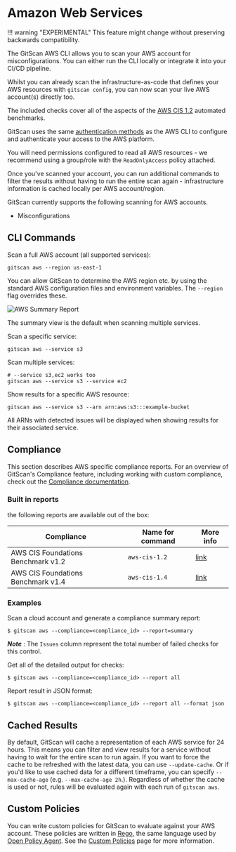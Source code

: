 # Amazon Web Services

!!! warning "EXPERIMENTAL"
    This feature might change without preserving backwards compatibility.

The GitScan AWS CLI allows you to scan your AWS account for misconfigurations. 
You can either run the CLI locally or integrate it into your CI/CD pipeline. 

Whilst you can already scan the infrastructure-as-code that defines your AWS resources with `gitscan config`, you can now scan your live AWS account(s) directly too.

The included checks cover all of the aspects of the [AWS CIS 1.2](https://docs.aws.amazon.com/securityhub/latest/userguide/securityhub-standards-cis.html) automated benchmarks.

GitScan uses the same [authentication methods](https://docs.aws.amazon.com/cli/latest/userguide/cli-chap-configure.html) as the AWS CLI to configure and authenticate your access to the AWS platform.

You will need permissions configured to read all AWS resources - we recommend using a group/role with the `ReadOnlyAccess` policy attached.

Once you've scanned your account, you can run additional commands to filter the results without having to run the entire scan again - infrastructure information is cached locally per AWS account/region.

GitScan currently supports the following scanning for AWS accounts.

- Misconfigurations

## CLI Commands

Scan a full AWS account (all supported services):

```shell
gitscan aws --region us-east-1
```

You can allow GitScan to determine the AWS region etc. by using the standard AWS configuration files and environment variables. The `--region` flag overrides these.

![AWS Summary Report](../../imgs/gitscan-aws.png)

The summary view is the default when scanning multiple services.

Scan a specific service:

```shell
gitscan aws --service s3
```

Scan multiple services:

```shell
# --service s3,ec2 works too
gitscan aws --service s3 --service ec2
```

Show results for a specific AWS resource:

```shell
gitscan aws --service s3 --arn arn:aws:s3:::example-bucket
```

All ARNs with detected issues will be displayed when showing results for their associated service.

## Compliance
This section describes AWS specific compliance reports.
For an overview of GitScan's Compliance feature, including working with custom compliance, check out the [Compliance documentation](../compliance/compliance.md).

### Built in reports

the following reports are available out of the box:

| Compliance                         | Name for command | More info                                                                                            |
|------------------------------------|------------------|------------------------------------------------------------------------------------------------------|
| AWS CIS Foundations Benchmark v1.2 | `aws-cis-1.2`    | [link](https://d0.awsstatic.com/whitepapers/compliance/AWS_CIS_Foundations_Benchmark.pdf)            |
| AWS CIS Foundations Benchmark v1.4 | `aws-cis-1.4`    | [link](https://docs.aws.amazon.com/securityhub/latest/userguide/securityhub-cis-controls-1.4.0.html) |

### Examples

Scan a cloud account and generate a compliance summary report:

```
$ gitscan aws --compliance=<compliance_id> --report=summary
```

***Note*** : The `Issues` column represent the total number of failed checks for this control.


Get all of the detailed output for checks:

```
$ gitscan aws --compliance=<compliance_id> --report all
```

Report result in JSON format:

```
$ gitscan aws --compliance=<compliance_id> --report all --format json
```

## Cached Results

By default, GitScan will cache a representation of each AWS service for 24 hours.
This means you can filter and view results for a service without having to wait for the entire scan to run again.
If you want to force the cache to be refreshed with the latest data, you can use `--update-cache`.
Or if you'd like to use cached data for a different timeframe, you can specify `--max-cache-age` (e.g. `--max-cache-age 2h`.).
Regardless of whether the cache is used or not, rules will be evaluated again with each run of `gitscan aws`.

## Custom Policies

You can write custom policies for GitScan to evaluate against your AWS account.
These policies are written in [Rego](https://www.openpolicyagent.org/docs/latest/policy-language/), the same language used by [Open Policy Agent](https://www.openpolicyagent.org/).
See the [Custom Policies](../misconfiguration/custom/index.md) page for more information.


